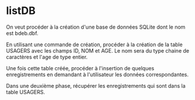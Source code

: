 # listDB
On veut procéder à la création d'une base de données SQLite dont le nom est bdeb.dbf.

En utilisant une commande de création, procéder à la création de la table USAGERS avec les champs ID, NOM et AGE. Le nom sera du type chaine de caractères et l'age de type entier.

Une fois cette table créée, procéder à l'insertion de quelques enregistrements en demandant à l'utilisateur les données correspondantes.

Dans une deuxième phase, récupérer les enregistrements qui sont dans la table USAGERS.
